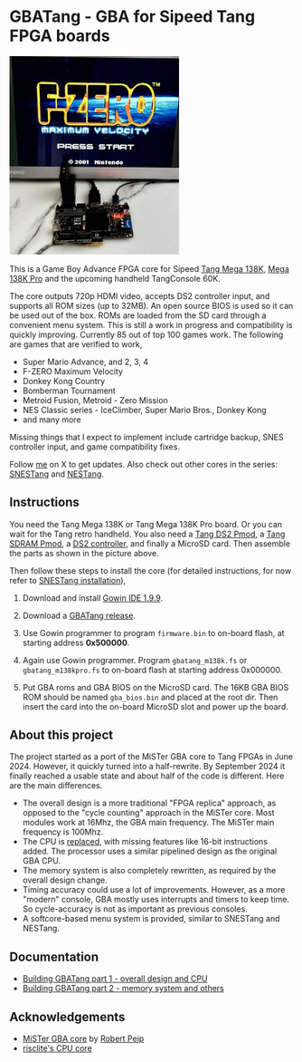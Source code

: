 
# GBATang - GBA for Sipeed Tang FPGA boards

<img src='doc/gbatang0.1.jpg' width=300 />

This is a Game Boy Advance FPGA core for Sipeed [Tang Mega 138K](https://wiki.sipeed.com/hardware/en/tang/tang-mega-138k/mega-138k.html), [Mega 138K Pro](https://wiki.sipeed.com/hardware/en/tang/tang-mega-138k/mega-138k-pro.html) and the upcoming handheld TangConsole 60K. 

The core outputs 720p HDMI video, accepts DS2 controller input, and supports all ROM sizes (up to 32MB). An open source BIOS is used so it can be used out of the box. ROMs are loaded from the SD card through a convenient menu system.  This is still a work in progress and compatibility is quickly improving. Currently 85 out of top 100 games work. The following are games that are verified to work,

* Super Mario Advance, and 2, 3, 4
* F-ZERO Maximum Velocity
* Donkey Kong Country
* Bomberman Tournament
* Metroid Fusion, Metroid - Zero Mission
* NES Classic series - IceClimber, Super Mario Bros., Donkey Kong
* and many more

Missing things that I expect to implement include cartridge backup, SNES controller input, and game compatibility fixes.

Follow [me](https://x.com/nand2mario) on X to get updates. Also check out other cores in the series: [SNESTang](https://github.com/nand2mario/snestang) and [NESTang](https://github.com/nand2mario/nestang).

## Instructions

You need the Tang Mega 138K or Tang Mega 138K Pro board. Or you can wait for the Tang retro handheld. You also need a [Tang DS2 Pmod](https://wiki.sipeed.com/hardware/en/tang/tang-PMOD/FPGA_PMOD.html), a [Tang SDRAM Pmod](https://wiki.sipeed.com/hardware/en/tang/tang-PMOD/FPGA_PMOD.html), a [DS2 controller](https://en.wikipedia.org/wiki/DualShock), and finally a MicroSD card. Then assemble the parts as shown in the picture above.

Then follow these steps to install the core (for detailed instructions, for now refer to [SNESTang installation](https://github.com/nand2mario/snestang/blob/main/doc/installation.md)),

1. Download and install [Gowin IDE 1.9.9](https://cdn.gowinsemi.com.cn/Gowin_V1.9.9_x64_win.zip).

2. Download a [GBATang release](https://github.com/nand2mario/gbatang/releases).

3. Use Gowin programmer to program `firmware.bin` to on-board flash, at starting address **0x500000**.

4. Again use Gowin programmer. Program `gbatang_m138k.fs` or `gbatang_m138kpro.fs` to on-board flash at starting address 0x000000.

5. Put GBA roms and GBA BIOS on the MicroSD card. The 16KB GBA BIOS ROM should be named `gba_bios.bin` and placed at the root dir. Then insert the card into the on-board MicroSD slot and power up the board.

## About this project

The project started as a port of the MiSTer GBA core to Tang FPGAs in June 2024. However, it quickly turned into a half-rewrite. By September 2024 it finally reached a usable state and about half of the code is different. Here are the main differences.

* The overall design is a more traditional "FPGA replica" approach, as opposed to the "cycle counting" approach in the MiSTer core. Most modules work at 16Mhz, the GBA main frequency. The MiSTer main frequency is 100Mhz. 
* The CPU is [replaced](https://github.com/risclite/ARM9-compatible-soft-CPU-core), with missing features like 16-bit instructions added. The processor uses a similar pipelined design as the original GBA CPU.
* The memory system is also completely rewritten, as required by the overall design change.
* Timing accuracy could use a lot of improvements. However, as a more "modern" console, GBA mostly uses interrupts and timers to keep time. So cycle-accuracy is not as important as previous consoles.
* A softcore-based menu system is provided, similar to SNESTang and NESTang.

## Documentation

* [Building GBATang part 1 - overall design and CPU](https://nand2mario.github.io/posts/2024/gbatang_part_1/)
* [Building GBATang part 2 - memory system and others](https://nand2mario.github.io/posts/2024/gbatang_part_2/)

## Acknowledgements
* [MiSTer GBA core](https://github.com/MiSTer-devel/GBA_MiSTer) by [Robert Peip](https://github.com/RobertPeip)
* [risclite's CPU core](https://github.com/risclite/ARM9-compatible-soft-CPU-core)

